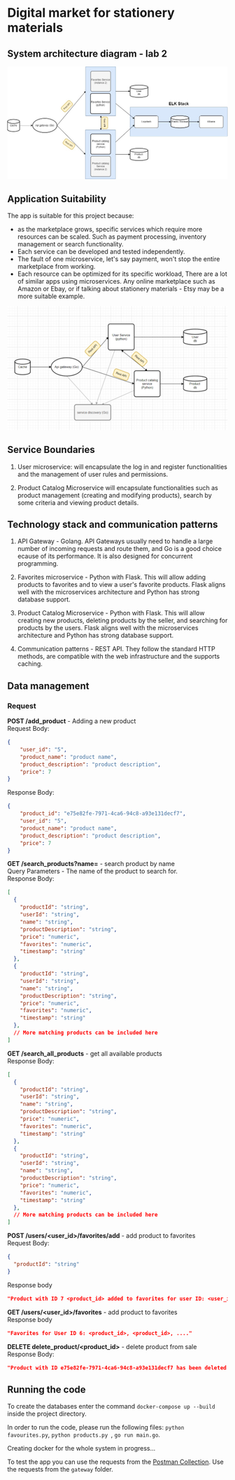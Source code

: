 # Digital market for stationery materials

## System architecture diagram - lab 2
![System architecture diagram](https://github.com/AndreeaCvl/PAD-lab-1/blob/main/system_diagram_v2.jpg)


## Application Suitability
The app is suitable for this project because:
- as the marketplace grows, specific services which require more resources can be scaled. Such as payment processing, inventory management or search functionality. 
- Each service can be developed and tested independently.
- The fault of one microservice, let's say payment, won't stop the entire marketplace from working.
- Each resource can be optimized for its specific workload, 
There are a lot of similar apps using microservices. Any online marketplace such as Amazon or Ebay, or if talking about stationery materials - Etsy may be a more suitable example.

![System architecture diagram](https://github.com/AndreeaCvl/PAD-lab-1/blob/main/system_diagram.png)


## Service Boundaries
1. User microservice: 
will encapsulate the log in and register functionalities and the management of user rules and permissions.

2. Product Catalog Microservice
will encapsulate functionalities such as product management (creating and modifying products), search by some criteria and viewing product details. 


## Technology stack and communication patterns

1. API Gateway - Golang.
API Gateways usually need to handle a large number of incoming requests and route them, and Go is a good choice ecause of its performance. It is also designed for concurrent programming.

2. Favorites microservice - Python with Flask.
This will allow adding products to favorites and to view a user's favorite products. Flask aligns well with the microservices architecture and Python has strong database support.

3. Product Catalog Microservice - Python with Flask.
This will allow creating new products, deleting products by the seller, and searching for products by the users. Flask aligns well with the microservices architecture and Python has strong database support.

4. Communication patterns - REST API.
They follow the standard HTTP methods, are compatible with the web infrastructure and the supports caching.

## Data management
### Request
**POST /add_product** - Adding a new product <br>
Request Body:
```json
{
    "user_id": "5",
    "product_name": "product name",
    "product_description": "product description",
    "price": 7
}
```
Response Body:
```json
{
    "product_id": "e75e82fe-7971-4ca6-94c8-a93e131decf7",
    "user_id": "5",
    "product_name": "product name",
    "product_description": "product description",
    "price": 7
}
```
**GET /search_products?name=<name>** - search product by name<br>
Query Parameters - The name of the product to search for.<br>
Response Body:
```json
[
  {
    "productId": "string",
    "userId": "string",
    "name": "string",
    "productDescription": "string",
    "price": "numeric",
    "favorites": "numeric",
    "timestamp": "string"
  },
  {
    "productId": "string",
    "userId": "string",
    "name": "string",
    "productDescription": "string",
    "price": "numeric",
    "favorites": "numeric",
    "timestamp": "string"
  },
  // More matching products can be included here
]
```
**GET /search_all_products** - get all available products<br>
Response Body:
```json
[
  {
    "productId": "string",
    "userId": "string",
    "name": "string",
    "productDescription": "string",
    "price": "numeric",
    "favorites": "numeric",
    "timestamp": "string"
  },
  {
    "productId": "string",
    "userId": "string",
    "name": "string",
    "productDescription": "string",
    "price": "numeric",
    "favorites": "numeric",
    "timestamp": "string"
  },
  // More matching products can be included here
]
```

**POST /users/<user_id>/favorites/add** - add product to favorites<br>
Request Body:
```json
{
  "productId": "string"
}
```
Response body
```json
"Product with ID 7 <product_id> added to favorites for user ID: <user_id>"
```

**GET /users/<user_id>/favorites** - add product to favorites<br>
Response body
```json
"Favorites for User ID 6: <product_id>, <product_id>, ...."
```

**DELETE delete_product/<product_id>** - delete product from sale<br>
Response Body:
```json
"Product with ID e75e82fe-7971-4ca6-94c8-a93e131decf7 has been deleted successfully"
```

## Running the code
To create the databases enter the command
```docker-compose up --build``` inside the project directory.

In order to run the code, please run the following files:
```python favourites.py```,
```python products.py ```,
```go run main.go```.

Creating docker for the whole system in progress...

To test the app you can use the requests from the [Postman Collection](https://github.com/AndreeaCvl/PAD-labs/blob/main/PAD%20lab%201.postman_collection.json). Use the requests from the ```gateway``` folder.




